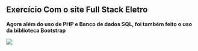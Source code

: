 <h2>Exercício Com o site Full Stack Eletro</h2>
<p><b>Agora além do uso de PHP e Banco de dados SQL, foi também feito o uso da biblioteca Bootstrap</b></p>
<img src="https://upload.wikimedia.org/wikipedia/commons/thumb/b/b2/Bootstrap_logo.svg/100px-Bootstrap_logo.svg.png" />

